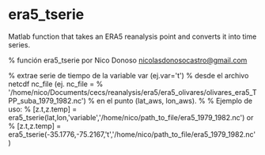 # era5_tserie
Matlab function that takes an ERA5 reanalysis point and converts it into time series.

% función era5_tserie por Nico Donoso nicolasdonosocastro@gmail.com

% extrae serie de tiempo de la variable var (ej.var='t')
% desde el archivo netcdf nc_file (ej. nc_file =
% '/home/nico/Documents/cecs/reanalysis/era5/era5_olivares/olivares_era5_TPP_suba_1979_1982.nc')
% en el punto (lat_aws, lon_aws).
% 
%   Ejemplo de uso:
% [z.t,z.temp] = era5_tserie(lat,lon,'variable','/home/nico/path_to_file/era5_1979_1982.nc')
or
% [z.t,z.temp] = era5_tserie(-35.1776,-75.2167,'t','/home/nico/path_to_file/era5_1979_1982.nc')

